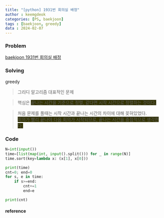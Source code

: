 ```yaml
---
title: "[python] 1931번 회의실 배정"
author : keemgdeok
categories: [PS, baekjoon]
tags : [baekjoon, greedy]
data : 2024-02-07
---
```



### Problem
[baekjoon 1931번 회의실 배정](https://www.acmicpc.net/problem/1931)



### Solving  
greedy  
> 그리디 알고리즘 대표적인 문제  

> 핵심은 <span style="background-color:#333300"> 끝나는 시간을 기준으로 정렬, 같다면 시작 시간으로 정렬하는 것이다. </span>  
 
> 처음 문제를 풀때는 시작 시간과 끝나는 시간의 차이에 대해 꽂혀있었다.  
> <span style="background-color:#333300"> 회의가 빨리 끝나야 다음 회의가 시작되므로, 끝나는 시간을 중점적으로 생각한다. </span>





### Code
```py
N=int(input())
time=[list(map(int, input().split())) for _ in range(N)]
time.sort(key=lambda x: (x[1], x[0]))

print(time)
cnt=0; end=0
for s, e in time:
    if s>=end:
        cnt+=1
        end=e

print(cnt)

```


#### reference
